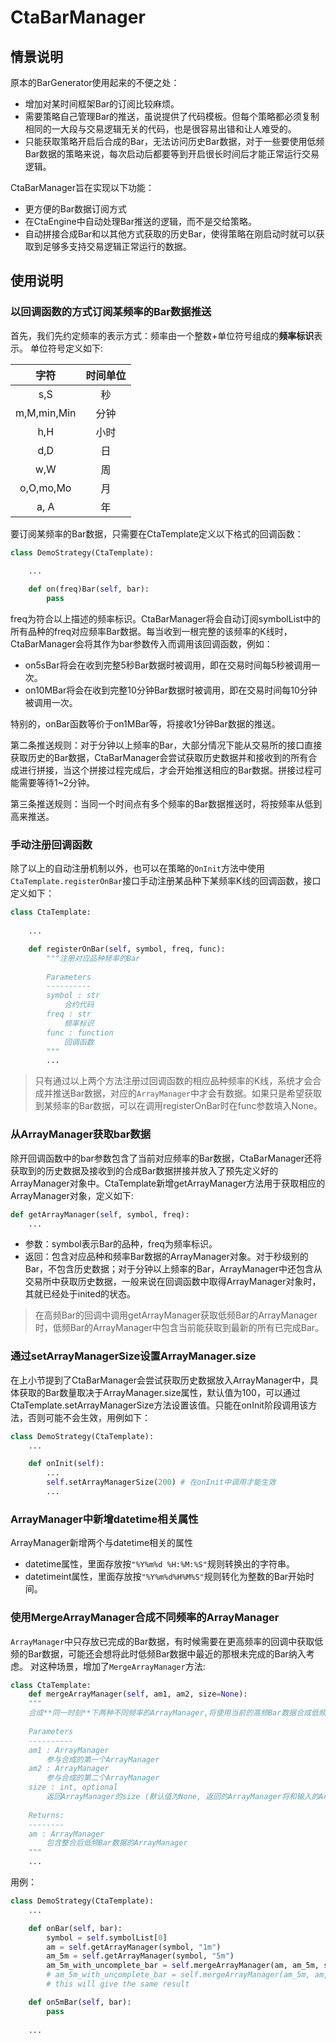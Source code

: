 # CtaBarManager
## 情景说明
原本的BarGenerator使用起来的不便之处：
- 增加对某时间框架Bar的订阅比较麻烦。
- 需要策略自己管理Bar的推送，虽说提供了代码模板。但每个策略都必须复制相同的一大段与交易逻辑无关的代码，也是很容易出错和让人难受的。
- 只能获取策略开启后合成的Bar，无法访问历史Bar数据，对于一些要使用低频Bar数据的策略来说，每次启动后都要等到开启很长时间后才能正常运行交易逻辑。

CtaBarManager旨在实现以下功能：
- 更方便的Bar数据订阅方式
- 在CtaEngine中自动处理Bar推送的逻辑，而不是交给策略。
- 自动拼接合成Bar和以其他方式获取的历史Bar，使得策略在刚启动时就可以获取到足够多支持交易逻辑正常运行的数据。

## 使用说明
### 以回调函数的方式订阅某频率的Bar数据推送
首先，我们先约定频率的表示方式：频率由一个整数+单位符号组成的**频率标识**表示。
单位符号定义如下:

|      字符    | 时间单位 |
|      :-:     | :-: |
| s,S          | 秒  |
| m,M,min,Min  | 分钟 |
| h,H          | 小时 |
| d,D          | 日 |
| w,W          | 周 |
| o,O,mo,Mo    | 月 |
| a, A         | 年 |

要订阅某频率的Bar数据，只需要在CtaTemplate定义以下格式的回调函数：
```python
class DemoStrategy(CtaTemplate):
    
    ...

    def on(freq)Bar(self, bar):
        pass
```
freq为符合以上描述的频率标识。CtaBarManager将会自动订阅symbolList中的所有品种的freq对应频率Bar数据。每当收到一根完整的该频率的K线时，CtaBarManager会将其作为bar参数传入而调用该回调函数，例如：
- on5sBar将会在收到完整5秒Bar数据时被调用，即在交易时间每5秒被调用一次。
- on10MBar将会在收到完整10分钟Bar数据时被调用，即在交易时间每10分钟被调用一次。

特别的，onBar函数等价于on1MBar等，将接收1分钟Bar数据的推送。

第二条推送规则：对于分钟以上频率的Bar，大部分情况下能从交易所的接口直接获取历史的Bar数据，CtaBarManager会尝试获取历史数据并和接收到的所有合成进行拼接，当这个拼接过程完成后，才会开始推送相应的Bar数据。拼接过程可能需要等待1~2分钟。

第三条推送规则：当同一个时间点有多个频率的Bar数据推送时，将按频率从低到高来推送。

### 手动注册回调函数
除了以上的自动注册机制以外，也可以在策略的`OnInit`方法中使用`CtaTemplate.registerOnBar`接口手动注册某品种下某频率K线的回调函数，接口定义如下：
```python
class CtaTemplate:
    
    ...

    def registerOnBar(self, symbol, freq, func):
        """注册对应品种频率的Bar
        
        Parameters
        ----------
        symbol : str
            合约代码
        freq : str
            频率标识
        func : function
            回调函数
        """
        ...
```
> 只有通过以上两个方法注册过回调函数的相应品种频率的K线，系统才会合成并推送Bar数据，对应的`ArrayManager`中才会有数据。如果只是希望获取到某频率的Bar数据，可以在调用registerOnBar时在func参数填入None。

### 从ArrayManager获取bar数据
除开回调函数中的bar参数包含了当前对应频率的Bar数据，CtaBarManager还将获取到的历史数据及接收到的合成Bar数据拼接并放入了预先定义好的ArrayManager对象中。CtaTemplate新增getArrayManager方法用于获取相应的ArrayManager对象，定义如下:
```python
def getArrayManager(self, symbol, freq):
    ...
```
- 参数：symbol表示Bar的品种，freq为频率标识。
- 返回：包含对应品种和频率Bar数据的ArrayManager对象。对于秒级别的Bar，不包含历史数据；对于分钟以上频率的Bar，ArrayManager中还包含从交易所中获取历史数据，一般来说在回调函数中取得ArrayManager对象时，其就已经处于inited的状态。

> 在高频Bar的回调中调用getArrayManager获取低频Bar的ArrayManager时，低频Bar的ArrayManager中包含当前能获取到最新的所有已完成Bar。

### 通过setArrayManagerSize设置ArrayManager.size
在上小节提到了CtaBarManager会尝试获取历史数据放入ArrayManager中，具体获取的Bar数量取决于ArrayManager.size属性，默认值为100，可以通过CtaTemplate.setArrayManagerSize方法设置该值。只能在onInit阶段调用该方法，否则可能不会生效，用例如下：
```python
class DemoStrategy(CtaTemplate):
    ...

    def onInit(self):
        ...
        self.setArrayManagerSize(200) # 在onInit中调用才能生效
        ...
```

### ArrayManager中新增datetime相关属性
ArrayManager新增两个与datetime相关的属性
- datetime属性，里面存放按`"%Y%m%d %H:%M:%S"`规则转换出的字符串。
- datetimeint属性，里面存放按`"%Y%m%d%H%M%S"`规则转化为整数的Bar开始时间。

### 使用MergeArrayManager合成不同频率的ArrayManager
`ArrayManager`中只存放已完成的Bar数据，有时候需要在更高频率的回调中获取低频的Bar数据，可能还会想将此时低频Bar数据中最近的那根未完成的Bar纳入考虑。
对这种场景，增加了`MergeArrayManager`方法:
```python
class CtaTemplate:
    def mergeArrayManager(self, am1, am2, size=None):
    """
    合成**同一时刻**下两种不同频率的ArrayManager,将使用当前的高频Bar数据合成低频的未完成Bar并和原来的低频Bar数据整合，得到一个新的ArrayManager
    
    Parameters
    ----------
    am1 : ArrayManager
        参与合成的第一个ArrayManager
    am2 : ArrayManager
        参与合成的第二个ArrayManager
    size : int, optional
        返回ArrayManager的size (默认值为None, 返回的ArrayManager将和输入的ArrayManager有相同的size)
    
    Returns:
    --------
    am : ArrayManager
        包含整合后低频Bar数据的ArrayManager
    """
    ...
```
用例：
```python
class DemoStrategy(CtaTemplate):
    ...

    def onBar(self, bar):
        symbol = self.symbolList[0]
        am = self.getArrayManager(symbol, "1m")
        am_5m = self.getArrayManager(symbol, "5m")
        am_5m_with_uncomplete_bar = self.mergeArrayManager(am, am_5m, size=10)
        # am_5m_with_uncomplete_bar = self.mergeArrayManager(am_5m, am, size=10)
        # this will give the same result

    def on5mBar(self, bar):
        pass
    
    ...
```
